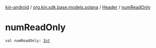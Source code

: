 [kin-android](../../index.md) / [org.kin.sdk.base.models.solana](../index.md) / [Header](index.md) / [numReadOnly](./num-read-only.md)

# numReadOnly

`val numReadOnly: `[`Int`](https://kotlinlang.org/api/latest/jvm/stdlib/kotlin/-int/index.html)